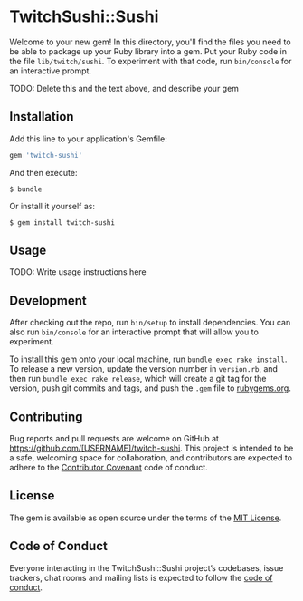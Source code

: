 # TwitchSushi::Sushi

Welcome to your new gem! In this directory, you'll find the files you need to be able to package up your Ruby library into a gem. Put your Ruby code in the file `lib/twitch/sushi`. To experiment with that code, run `bin/console` for an interactive prompt.

TODO: Delete this and the text above, and describe your gem

## Installation

Add this line to your application's Gemfile:

```ruby
gem 'twitch-sushi'
```

And then execute:

    $ bundle

Or install it yourself as:

    $ gem install twitch-sushi

## Usage

TODO: Write usage instructions here

## Development

After checking out the repo, run `bin/setup` to install dependencies. You can also run `bin/console` for an interactive prompt that will allow you to experiment.

To install this gem onto your local machine, run `bundle exec rake install`. To release a new version, update the version number in `version.rb`, and then run `bundle exec rake release`, which will create a git tag for the version, push git commits and tags, and push the `.gem` file to [rubygems.org](https://rubygems.org).

## Contributing

Bug reports and pull requests are welcome on GitHub at https://github.com/[USERNAME]/twitch-sushi. This project is intended to be a safe, welcoming space for collaboration, and contributors are expected to adhere to the [Contributor Covenant](http://contributor-covenant.org) code of conduct.

## License

The gem is available as open source under the terms of the [MIT License](http://opensource.org/licenses/MIT).

## Code of Conduct

Everyone interacting in the TwitchSushi::Sushi project’s codebases, issue trackers, chat rooms and mailing lists is expected to follow the [code of conduct](https://github.com/[USERNAME]/twitch-sushi/blob/master/CODE_OF_CONDUCT.md).
